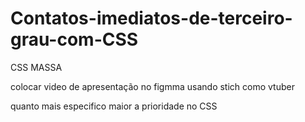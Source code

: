 # Contatos-imediatos-de-terceiro-grau-com-CSS
CSS MASSA

colocar video de apresentação no figmma usando stich como vtuber

quanto mais especifico maior a prioridade no CSS